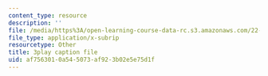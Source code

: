 ```yaml
---
content_type: resource
description: ''
file: /media/https%3A/open-learning-course-data-rc.s3.amazonaws.com/22-15-essential-numerical-methods-fall-2014/af7563010a545073af923b02e5e75d1f_NtMOab_nhs0.vtt
file_type: application/x-subrip
resourcetype: Other
title: 3play caption file
uid: af756301-0a54-5073-af92-3b02e5e75d1f
---
```

